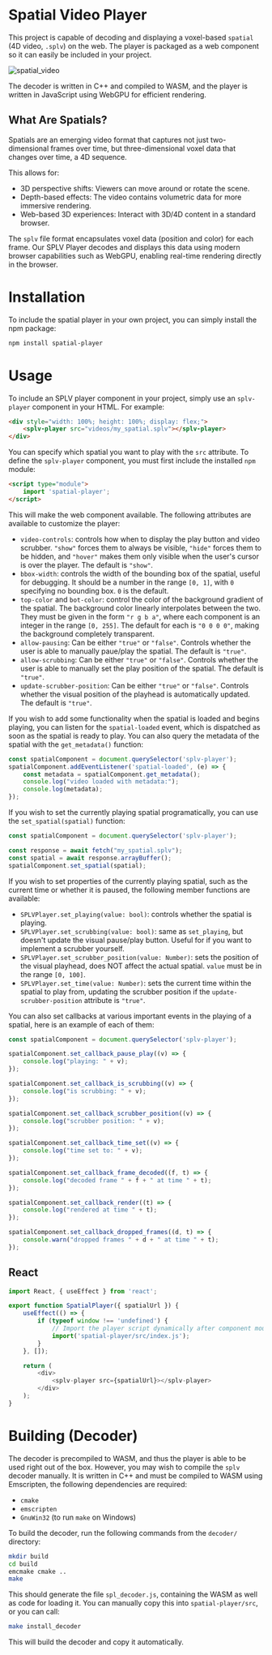 # Spatial Video Player
This project is capable of decoding and displaying a voxel-based `spatial` (4D video, `.splv`) on the web. The player is packaged as a web component so it can easily be included in your project.

![spatial_video](https://github.com/user-attachments/assets/aa2ee0e5-fe17-488b-8ec9-cbd7a599c965)


The decoder is written in C++ and compiled to WASM, and the player is written in JavaScript using WebGPU for efficient rendering.

## What Are Spatials?
Spatials are an emerging video format that captures not just two-dimensional frames over time, but three-dimensional voxel data that changes over time, a 4D sequence. 

This allows for:
- 3D perspective shifts: Viewers can move around or rotate the scene.
- Depth-based effects: The video contains volumetric data for more immersive rendering.
- Web-based 3D experiences: Interact with 3D/4D content in a standard browser.

The `splv` file format encapsulates voxel data (position and color) for each frame. Our SPLV Player decodes and displays this data using modern browser capabilities such as WebGPU, enabling real-time rendering directly in the browser.


# Installation
To include the spatial player in your own project, you can simply install the npm package:
```bash
npm install spatial-player
```

# Usage
To include an SPLV player component in your project, simply use an `splv-player` component in your HTML. For example:
```html
<div style="width: 100%; height: 100%; display: flex;">
	<splv-player src="videos/my_spatial.splv"></splv-player>
</div>
```
You can specify which spatial you want to play with the `src` attribute. To define the `splv-player` component, you must first include the installed `npm` module:
```html
<script type="module">
	import 'spatial-player';
</script>
```
This will make the web component available. The following attributes are available to customize the player:
- `video-controls`: controls how when to display the play button and video scrubber. `"show"` forces them to always be visible, `"hide"` forces them to be hidden, and `"hover"` makes them only visible when the user's cursor is over the player. The default is `"show"`.
- `bbox-width`: controls the width of the bounding box of the spatial, useful for debugging. It should be a number in the range `[0, 1]`, with `0` specifying no bounding box. `0` is the default.
- `top-color` and `bot-color`: control the color of the background gradient of the spatial. The background color linearly interpolates between the two. They must be given in the form `"r g b a"`, where each component is an integer in the range `[0, 255]`. The default for each is `"0 0 0 0"`, making the background completely transparent.
- `allow-pausing`: Can be either `"true"` or `"false"`. Controls whether the user is able to manually paue/play the spatial. The default is `"true"`.
- `allow-scrubbing`: Can be either `"true"` or `"false"`. Controls whether the user is able to manually set the play position of the spatial. The default is `"true"`.
- `update-scrubber-position`: Can be either `"true"` or `"false"`. Controls whether the visual position of the playhead is automatically updated. The default is `"true"`.

If you wish to add some functionality when the spatial is loaded and begins playing, you can listen for the `spatial-loaded` event, which is dispatched as soon as the spatial is ready to play. You can also query the metadata of the spatial with the `get_metadata()` function:
```js
const spatialComponent = document.querySelector('splv-player');
spatialComponent.addEventListener('spatial-loaded', (e) => {
    const metadata = spatialComponent.get_metadata();
    console.log("video loaded with metadata:");
    console.log(metadata);
});
```

If you wish to set the currently playing spatial programatically, you can use the `set_spatial(spatial)` function:
```js
const spatialComponent = document.querySelector('splv-player');

const response = await fetch("my_spatial.splv");
const spatial = await response.arrayBuffer();
spatialComponent.set_spatial(spatial);
```

If you wish to set properties of the currently playing spatial, such as the current time or whether it is paused, the following member functions are available:
- `SPLVPlayer.set_playing(value: bool)`: controls whether the spatial is playing.
- `SPLVPlayer.set_scrubbing(value: bool)`: same as `set_playing`, but doesn't update the visual pause/play button. Useful for if you want to implement a scrubber yourself.
- `SPLVPlayer.set_scrubber_position(value: Number)`: sets the position of the visual playhead, does NOT affect the actual spatial. `value` must be in the range `[0, 100]`.
- `SPLVPlayer.set_time(value: Number)`: sets the current time within the spatial to play from, updating the scrubber position if the `update-scrubber-position` attribute is `"true"`.

You can also set callbacks at various important events in the playing of a spatial, here is an example of each of them:
```js
const spatialComponent = document.querySelector('splv-player');

spatialComponent.set_callback_pause_play((v) => {
    console.log("playing: " + v);
});

spatialComponent.set_callback_is_scrubbing((v) => {
    console.log("is scrubbing: " + v);
});

spatialComponent.set_callback_scrubber_position((v) => {
    console.log("scrubber position: " + v);
});

spatialComponent.set_callback_time_set((v) => {
    console.log("time set to: " + v);
});

spatialComponent.set_callback_frame_decoded((f, t) => {
    console.log("decoded frame " + f + " at time " + t);
});

spatialComponent.set_callback_render((t) => {
    console.log("rendered at time " + t);
});

spatialComponent.set_callback_dropped_frames((d, t) => {
    console.warn("dropped frames " + d + " at time " + t);
});
```

## React
```js
import React, { useEffect } from 'react';

export function SpatialPlayer({ spatialUrl }) {
    useEffect(() => {
        if (typeof window !== 'undefined') {
            // Import the player script dynamically after component mounts
            import('spatial-player/src/index.js');
        }
    }, []);

    return (
        <div>
            <splv-player src={spatialUrl}></splv-player>
        </div>
    );
}
```

# Building (Decoder)
The decoder is precompiled to WASM, and thus the player is able to be used right out of the box. However, you may wish to compile the `splv` decoder manually. It is written in C++ and must be compiled to WASM using Emscripten, the following dependencies are required:
- `cmake`
- `emscripten`
- `GnuWin32` (to run `make` on Windows)

To build the decoder, run the following commands from the `decoder/` directory:
```bash
mkdir build
cd build
emcmake cmake ..
make
```
This should generate the file `spl_decoder.js`, containing the WASM as well as code for loading it. You can manually copy this into `spatial-player/src`, or you can call:
```bash
make install_decoder
```
This will build the decoder and copy it automatically.
